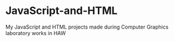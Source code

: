 # JavaScript-and-HTML
My JavaScript and HTML projects made during Computer Graphics laboratory works in HAW
